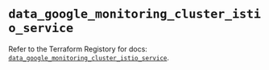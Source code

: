 # `data_google_monitoring_cluster_istio_service`

Refer to the Terraform Registory for docs: [`data_google_monitoring_cluster_istio_service`](https://www.terraform.io/docs/providers/google-beta/d/google_monitoring_cluster_istio_service).
